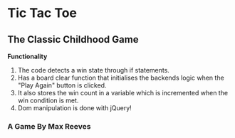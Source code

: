 # Tic Tac Toe
## The Classic Childhood Game

**Functionality**
1. The code detects a win state through if statements.
2. Has a board clear function that initialises the backends logic when the "Play Again" button is clicked.
3. It also stores the win count in a variable which is incremented when the win condition is met.
4. Dom manipulation is done with jQuery!

### A Game By Max Reeves
